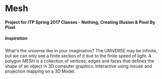 # Mesh
<h4>Project for ITP Spring 2017 Classes - Nothing, Creating Illusion & Pixel By Pixel</h4>
<tr>
  <td><h5>Inspiration</h5> 
    <tr>What's the universe like in your imagination? The UNIVERSE may be infinite, but we can only see a finite section of it due to the finite speed of light. A polygon MESH is a collection of vertices, edges and faces that defines the shape of an object in 3D computer graphics.</tr></td>
  </tr>
<td>Interactive using mouse and projection mapping on a 3D Model.</td>
